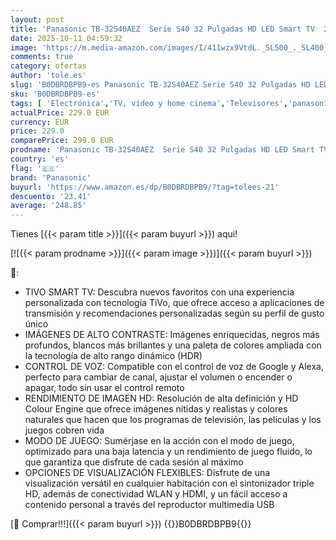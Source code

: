 ```yaml
---
layout: post
title: 'Panasonic TB-32S40AEZ  Serie S40 32 Pulgadas HD LED Smart TV  2024  TiVo  Control De Voz Google y Alexa  Modo De Juego  Reproductor Multimedia  HDR  HDMI  WLAN  Experiencia Visual Excepcional'
date: 2025-10-11 04:59:32
image: 'https://m.media-amazon.com/images/I/411wzx9VtdL._SL500_._SL400_.jpg'
comments: true
category: ofertas
author: 'tole.es'
slug: 'B0DBRDBPB9-es Panasonic TB-32S40AEZ Serie S40 32 Pulgadas HD LED Smart...'
sku: 'B0DBRDBPB9-es'
tags: [ 'Electrónica','TV, vídeo y home cinema','Televisores','panasonic','smart','tv','🇪🇸', ]
actualPrice: 229.0 EUR
currency: EUR
price: 229.0
comparePrice: 299.0 EUR
prodname: 'Panasonic TB-32S40AEZ  Serie S40 32 Pulgadas HD LED Smart TV  2024  TiVo  Control De Voz Google y Alexa  Modo De Juego  Reproductor Multimedia  HDR  HDMI  WLAN  Experiencia Visual Excepcional'
country: 'es'
flag: '🇪🇸'
brand: 'Panasonic'
buyurl: 'https://www.amazon.es/dp/B0DBRDBPB9/?tag=tolees-21'
descuento: '23.41'
average: '248.85'
---
```


Tienes [{{< param title >}}]({{< param buyurl >}}) aqui!

[![{{< param prodname >}}]({{< param image >}})]({{< param buyurl >}})

🔎:

- TIVO SMART TV: Descubra nuevos favoritos con una experiencia personalizada con tecnología TiVo, que ofrece acceso a aplicaciones de transmisión y recomendaciones personalizadas según su perfil de gusto único
- IMÁGENES DE ALTO CONTRASTE: Imágenes enriquecidas, negros más profundos, blancos más brillantes y una paleta de colores ampliada con la tecnología de alto rango dinámico (HDR)
- CONTROL DE VOZ: Compatible con el control de voz de Google y Alexa, perfecto para cambiar de canal, ajustar el volumen o encender o apagar, todo sin usar el control remoto
- RENDIMIENTO DE IMAGEN HD: Resolución de alta definición y HD Colour Engine que ofrece imágenes nítidas y realistas y colores naturales que hacen que los programas de televisión, las películas y los juegos cobren vida
- MODO DE JUEGO: Sumérjase en la acción con el modo de juego, optimizado para una baja latencia y un rendimiento de juego fluido, lo que garantiza que disfrute de cada sesión al máximo
- OPCIONES DE VISUALIZACIÓN FLEXIBLES: Disfrute de una visualización versátil en cualquier habitación con el sintonizador triple HD, además de conectividad WLAN y HDMI, y un fácil acceso a contenido personal a través del reproductor multimedia USB

[🛒 Comprar!!!]({{< param buyurl >}})
{{<world>}}B0DBRDBPB9{{</world>}}
